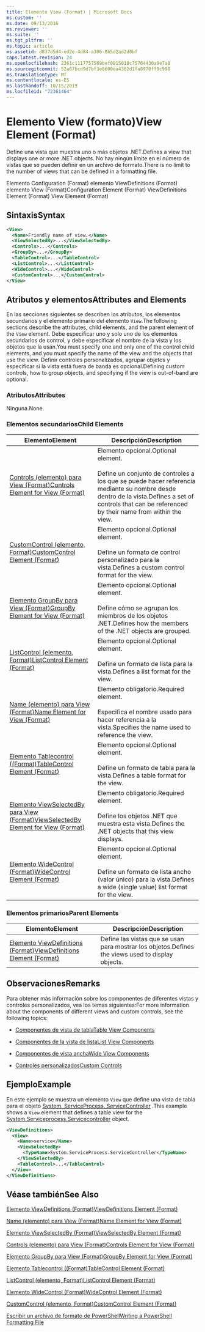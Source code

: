 ```yaml
---
title: Elemento View (Format) | Microsoft Docs
ms.custom: ''
ms.date: 09/13/2016
ms.reviewer: ''
ms.suite: ''
ms.tgt_pltfrm: ''
ms.topic: article
ms.assetid: d837d5d4-ed2e-4d84-a306-0b5d2ad2d0bf
caps.latest.revision: 24
ms.openlocfilehash: 2361c1117757569bef0815018c75764430a9e7a8
ms.sourcegitcommit: 52a67bcd9d7bf3e8600ea4302d1fa8970ff9c998
ms.translationtype: MT
ms.contentlocale: es-ES
ms.lasthandoff: 10/15/2019
ms.locfileid: "72361464"
---
```

# <a name="view-element-format"></a><span data-ttu-id="eccb5-102">Elemento View (formato)</span><span class="sxs-lookup"><span data-stu-id="eccb5-102">View Element (Format)</span></span>

<span data-ttu-id="eccb5-103">Define una vista que muestra uno o más objetos .NET.</span><span class="sxs-lookup"><span data-stu-id="eccb5-103">Defines a view that displays one or more .NET objects.</span></span> <span data-ttu-id="eccb5-104">No hay ningún límite en el número de vistas que se pueden definir en un archivo de formato.</span><span class="sxs-lookup"><span data-stu-id="eccb5-104">There is no limit to the number of views that can be defined in a formatting file.</span></span>

<span data-ttu-id="eccb5-105">Elemento Configuration (Format) elemento ViewDefinitions (Format) elemento View (Format)</span><span class="sxs-lookup"><span data-stu-id="eccb5-105">Configuration Element (Format) ViewDefinitions Element (Format) View Element (Format)</span></span>

## <a name="syntax"></a><span data-ttu-id="eccb5-106">Sintaxis</span><span class="sxs-lookup"><span data-stu-id="eccb5-106">Syntax</span></span>

```xml
<View>
  <Name>Friendly name of view.</Name>
  <ViewSelectedBy>...</ViewSelectedBy>
  <Controls>...</Controls>
  <GroupBy>...</GroupBy>
  <TableControl>...</TableControl>
  <ListControl>...</ListControl>
  <WideControl>...</WideControl>
  <CustomControl>...</CustomControl>
</View>
```

## <a name="attributes-and-elements"></a><span data-ttu-id="eccb5-107">Atributos y elementos</span><span class="sxs-lookup"><span data-stu-id="eccb5-107">Attributes and Elements</span></span>

<span data-ttu-id="eccb5-108">En las secciones siguientes se describen los atributos, los elementos secundarios y el elemento primario del elemento `View`.</span><span class="sxs-lookup"><span data-stu-id="eccb5-108">The following sections describe the attributes, child elements, and the parent element of the `View` element.</span></span> <span data-ttu-id="eccb5-109">Debe especificar uno y solo uno de los elementos secundarios de control, y debe especificar el nombre de la vista y los objetos que la usan.</span><span class="sxs-lookup"><span data-stu-id="eccb5-109">You must specify one and only one of the control child elements, and you must specify the name of the view and the objects that use the view.</span></span> <span data-ttu-id="eccb5-110">Definir controles personalizados, agrupar objetos y especificar si la vista está fuera de banda es opcional.</span><span class="sxs-lookup"><span data-stu-id="eccb5-110">Defining custom controls, how to group objects, and specifying if the view is out-of-band are optional.</span></span>

### <a name="attributes"></a><span data-ttu-id="eccb5-111">Atributos</span><span class="sxs-lookup"><span data-stu-id="eccb5-111">Attributes</span></span>

<span data-ttu-id="eccb5-112">Ninguna.</span><span class="sxs-lookup"><span data-stu-id="eccb5-112">None.</span></span>

### <a name="child-elements"></a><span data-ttu-id="eccb5-113">Elementos secundarios</span><span class="sxs-lookup"><span data-stu-id="eccb5-113">Child Elements</span></span>

|<span data-ttu-id="eccb5-114">Elemento</span><span class="sxs-lookup"><span data-stu-id="eccb5-114">Element</span></span>|<span data-ttu-id="eccb5-115">Descripción</span><span class="sxs-lookup"><span data-stu-id="eccb5-115">Description</span></span>|
|-------------|-----------------|
|[<span data-ttu-id="eccb5-116">Controls (elemento) para View (Format)</span><span class="sxs-lookup"><span data-stu-id="eccb5-116">Controls Element for View (Format)</span></span>](./controls-element-for-view-format.md)|<span data-ttu-id="eccb5-117">Elemento opcional.</span><span class="sxs-lookup"><span data-stu-id="eccb5-117">Optional element.</span></span><br /><br /> <span data-ttu-id="eccb5-118">Define un conjunto de controles a los que se puede hacer referencia mediante su nombre desde dentro de la vista.</span><span class="sxs-lookup"><span data-stu-id="eccb5-118">Defines a set of controls that can be referenced by their name from within the view.</span></span>|
|[<span data-ttu-id="eccb5-119">CustomControl (elemento, Format)</span><span class="sxs-lookup"><span data-stu-id="eccb5-119">CustomControl Element (Format)</span></span>](./customcontrol-element-for-groupby-format.md)|<span data-ttu-id="eccb5-120">Elemento opcional.</span><span class="sxs-lookup"><span data-stu-id="eccb5-120">Optional element.</span></span><br /><br /> <span data-ttu-id="eccb5-121">Define un formato de control personalizado para la vista.</span><span class="sxs-lookup"><span data-stu-id="eccb5-121">Defines a custom control format for the view.</span></span>|
|[<span data-ttu-id="eccb5-122">Elemento GroupBy para View (Format)</span><span class="sxs-lookup"><span data-stu-id="eccb5-122">GroupBy Element for View (Format)</span></span>](./groupby-element-for-view-format.md)|<span data-ttu-id="eccb5-123">Elemento opcional.</span><span class="sxs-lookup"><span data-stu-id="eccb5-123">Optional element.</span></span><br /><br /> <span data-ttu-id="eccb5-124">Define cómo se agrupan los miembros de los objetos .NET.</span><span class="sxs-lookup"><span data-stu-id="eccb5-124">Defines how the members of the .NET objects are grouped.</span></span>|
|[<span data-ttu-id="eccb5-125">ListControl (elemento, Format)</span><span class="sxs-lookup"><span data-stu-id="eccb5-125">ListControl Element (Format)</span></span>](./listcontrol-element-format.md)|<span data-ttu-id="eccb5-126">Elemento opcional.</span><span class="sxs-lookup"><span data-stu-id="eccb5-126">Optional element.</span></span><br /><br /> <span data-ttu-id="eccb5-127">Define un formato de lista para la vista.</span><span class="sxs-lookup"><span data-stu-id="eccb5-127">Defines a list format for the view.</span></span>|
|[<span data-ttu-id="eccb5-128">Name (elemento) para View (Format)</span><span class="sxs-lookup"><span data-stu-id="eccb5-128">Name Element for View (Format)</span></span>](./name-element-for-view-format.md)|<span data-ttu-id="eccb5-129">Elemento obligatorio.</span><span class="sxs-lookup"><span data-stu-id="eccb5-129">Required element.</span></span><br /><br /> <span data-ttu-id="eccb5-130">Especifica el nombre usado para hacer referencia a la vista.</span><span class="sxs-lookup"><span data-stu-id="eccb5-130">Specifies the name used to reference the view.</span></span>|
|[<span data-ttu-id="eccb5-131">Elemento Tablecontrol ((Format)</span><span class="sxs-lookup"><span data-stu-id="eccb5-131">TableControl Element (Format)</span></span>](./tablecontrol-element-format.md)|<span data-ttu-id="eccb5-132">Elemento opcional.</span><span class="sxs-lookup"><span data-stu-id="eccb5-132">Optional element.</span></span><br /><br /> <span data-ttu-id="eccb5-133">Define un formato de tabla para la vista.</span><span class="sxs-lookup"><span data-stu-id="eccb5-133">Defines a table format for the view.</span></span>|
|[<span data-ttu-id="eccb5-134">Elemento ViewSelectedBy para View (Format)</span><span class="sxs-lookup"><span data-stu-id="eccb5-134">ViewSelectedBy Element for View (Format)</span></span>](./viewselectedby-element-format.md)|<span data-ttu-id="eccb5-135">Elemento obligatorio.</span><span class="sxs-lookup"><span data-stu-id="eccb5-135">Required element.</span></span><br /><br /> <span data-ttu-id="eccb5-136">Define los objetos .NET que muestra esta vista.</span><span class="sxs-lookup"><span data-stu-id="eccb5-136">Defines the .NET objects that this view displays.</span></span>|
|[<span data-ttu-id="eccb5-137">Elemento WideControl (Format)</span><span class="sxs-lookup"><span data-stu-id="eccb5-137">WideControl Element (Format)</span></span>](./widecontrol-element-format.md)|<span data-ttu-id="eccb5-138">Elemento opcional.</span><span class="sxs-lookup"><span data-stu-id="eccb5-138">Optional element.</span></span><br /><br /> <span data-ttu-id="eccb5-139">Define un formato de lista ancho (valor único) para la vista.</span><span class="sxs-lookup"><span data-stu-id="eccb5-139">Defines a wide (single value) list format for the view.</span></span>|

### <a name="parent-elements"></a><span data-ttu-id="eccb5-140">Elementos primarios</span><span class="sxs-lookup"><span data-stu-id="eccb5-140">Parent Elements</span></span>

|<span data-ttu-id="eccb5-141">Elemento</span><span class="sxs-lookup"><span data-stu-id="eccb5-141">Element</span></span>|<span data-ttu-id="eccb5-142">Descripción</span><span class="sxs-lookup"><span data-stu-id="eccb5-142">Description</span></span>|
|-------------|-----------------|
|[<span data-ttu-id="eccb5-143">Elemento ViewDefinitions (Format)</span><span class="sxs-lookup"><span data-stu-id="eccb5-143">ViewDefinitions Element (Format)</span></span>](./viewdefinitions-element-format.md)|<span data-ttu-id="eccb5-144">Define las vistas que se usan para mostrar los objetos.</span><span class="sxs-lookup"><span data-stu-id="eccb5-144">Defines the views used to display objects.</span></span>|

## <a name="remarks"></a><span data-ttu-id="eccb5-145">Observaciones</span><span class="sxs-lookup"><span data-stu-id="eccb5-145">Remarks</span></span>

<span data-ttu-id="eccb5-146">Para obtener más información sobre los componentes de diferentes vistas y controles personalizados, vea los temas siguientes:</span><span class="sxs-lookup"><span data-stu-id="eccb5-146">For more information about the components of different views and custom controls, see the following topics:</span></span>

- [<span data-ttu-id="eccb5-147">Componentes de vista de tabla</span><span class="sxs-lookup"><span data-stu-id="eccb5-147">Table View Components</span></span>](./creating-a-table-view.md)

- [<span data-ttu-id="eccb5-148">Componentes de la vista de lista</span><span class="sxs-lookup"><span data-stu-id="eccb5-148">List View Components</span></span>](./creating-a-list-view.md)

- [<span data-ttu-id="eccb5-149">Componentes de vista ancha</span><span class="sxs-lookup"><span data-stu-id="eccb5-149">Wide View Components</span></span>](./creating-a-wide-view.md)

- [<span data-ttu-id="eccb5-150">Controles personalizados</span><span class="sxs-lookup"><span data-stu-id="eccb5-150">Custom Controls</span></span>](./creating-custom-controls.md)

## <a name="example"></a><span data-ttu-id="eccb5-151">Ejemplo</span><span class="sxs-lookup"><span data-stu-id="eccb5-151">Example</span></span>

<span data-ttu-id="eccb5-152">En este ejemplo se muestra un elemento `View` que define una vista de tabla para el objeto [System. ServiceProcess. ServiceController](/dotnet/api/System.ServiceProcess.ServiceController) .</span><span class="sxs-lookup"><span data-stu-id="eccb5-152">This example shows a `View` element that defines a table view for the [System.Serviceprocess.Servicecontroller](/dotnet/api/System.ServiceProcess.ServiceController) object.</span></span>

```xml
<ViewDefinitions>
  <View>
    <Name>service</Name>
    <ViewSelectedBy>
      <TypeName>System.ServiceProcess.ServiceController</TypeName>
    </ViewSelectedBy>
    <TableControl>...</TableControl>
  </View>
</ViewDefinitions>

```

## <a name="see-also"></a><span data-ttu-id="eccb5-153">Véase también</span><span class="sxs-lookup"><span data-stu-id="eccb5-153">See Also</span></span>

[<span data-ttu-id="eccb5-154">Elemento ViewDefinitions (Format)</span><span class="sxs-lookup"><span data-stu-id="eccb5-154">ViewDefinitions Element (Format)</span></span>](./viewdefinitions-element-format.md)

[<span data-ttu-id="eccb5-155">Name (elemento) para View (Format)</span><span class="sxs-lookup"><span data-stu-id="eccb5-155">Name Element for View (Format)</span></span>](./name-element-for-view-format.md)

[<span data-ttu-id="eccb5-156">Elemento ViewSelectedBy (Format)</span><span class="sxs-lookup"><span data-stu-id="eccb5-156">ViewSelectedBy Element (Format)</span></span>](./viewselectedby-element-format.md)

[<span data-ttu-id="eccb5-157">Controls (elemento) para View (Format)</span><span class="sxs-lookup"><span data-stu-id="eccb5-157">Controls Element for View (Format)</span></span>](./controls-element-for-view-format.md)

[<span data-ttu-id="eccb5-158">Elemento GroupBy para View (Format)</span><span class="sxs-lookup"><span data-stu-id="eccb5-158">GroupBy Element for View (Format)</span></span>](./groupby-element-for-view-format.md)

[<span data-ttu-id="eccb5-159">Elemento Tablecontrol ((Format)</span><span class="sxs-lookup"><span data-stu-id="eccb5-159">TableControl Element (Format)</span></span>](./tablecontrol-element-format.md)

[<span data-ttu-id="eccb5-160">ListControl (elemento, Format)</span><span class="sxs-lookup"><span data-stu-id="eccb5-160">ListControl Element (Format)</span></span>](./listcontrol-element-format.md)

[<span data-ttu-id="eccb5-161">Elemento WideControl (Format)</span><span class="sxs-lookup"><span data-stu-id="eccb5-161">WideControl Element (Format)</span></span>](./widecontrol-element-format.md)

[<span data-ttu-id="eccb5-162">CustomControl (elemento, Format)</span><span class="sxs-lookup"><span data-stu-id="eccb5-162">CustomControl Element (Format)</span></span>](./customcontrol-element-for-groupby-format.md)

[<span data-ttu-id="eccb5-163">Escribir un archivo de formato de PowerShell</span><span class="sxs-lookup"><span data-stu-id="eccb5-163">Writing a PowerShell Formatting File</span></span>](./writing-a-powershell-formatting-file.md)
